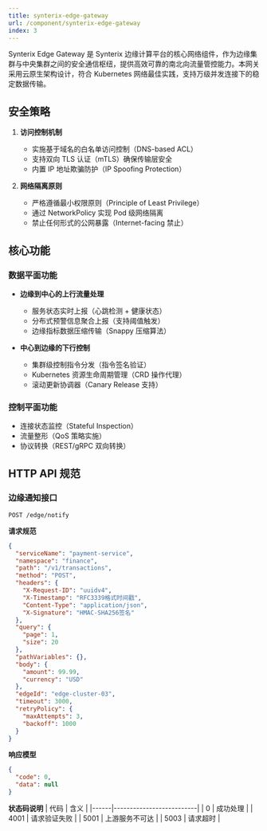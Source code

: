 ```yaml
---
title: synterix-edge-gateway
url: /component/synterix-edge-gateway
index: 3
---
```


Synterix Edge Gateway 是 Synterix 边缘计算平台的核心网络组件，作为边缘集群与中央集群之间的安全通信枢纽，提供高效可靠的南北向流量管控能力。本网关采用云原生架构设计，符合 Kubernetes 网络最佳实践，支持万级并发连接下的稳定数据传输。

## 安全策略

1. **访问控制机制**
    - 实施基于域名的白名单访问控制（DNS-based ACL）
    - 支持双向 TLS 认证（mTLS）确保传输层安全
    - 内置 IP 地址欺骗防护（IP Spoofing Protection）

2. **网络隔离原则**
    - 严格遵循最小权限原则（Principle of Least Privilege）
    - 通过 NetworkPolicy 实现 Pod 级网络隔离
    - 禁止任何形式的公网暴露（Internet-facing 禁止）

## 核心功能

### 数据平面功能
- **边缘到中心的上行流量处理**
    - 服务状态实时上报（心跳检测 + 健康状态）
    - 分布式预警信息聚合上报（支持阈值触发）
    - 边缘指标数据压缩传输（Snappy 压缩算法）

- **中心到边缘的下行控制**
    - 集群级控制指令分发（指令签名验证）
    - Kubernetes 资源生命周期管理（CRD 操作代理）
    - 滚动更新协调器（Canary Release 支持）

### 控制平面功能
- 连接状态监控（Stateful Inspection）
- 流量整形（QoS 策略实施）
- 协议转换（REST/gRPC 双向转换）

## HTTP API 规范

### 边缘通知接口
`POST /edge/notify`

**请求规范**
```json
{
  "serviceName": "payment-service",
  "namespace": "finance",
  "path": "/v1/transactions",
  "method": "POST",
  "headers": {
    "X-Request-ID": "uuidv4",
    "X-Timestamp": "RFC3339格式时间戳",
    "Content-Type": "application/json",
    "X-Signature": "HMAC-SHA256签名"
  },
  "query": {
    "page": 1,
    "size": 20
  },
  "pathVariables": {},
  "body": {
    "amount": 99.99,
    "currency": "USD"
  },
  "edgeId": "edge-cluster-03",
  "timeout": 3000,
  "retryPolicy": {
    "maxAttempts": 3,
    "backoff": 1000
  }
}
```

**响应模型**
```json
{
  "code": 0,
  "data": null
}
```

**状态码说明**
| 代码 | 含义                     |
|------|--------------------------|
| 0     | 成功处理                 |
| 4001 | 请求验证失败             |
| 5001 | 上游服务不可达           |
| 5003 | 请求超时                 |